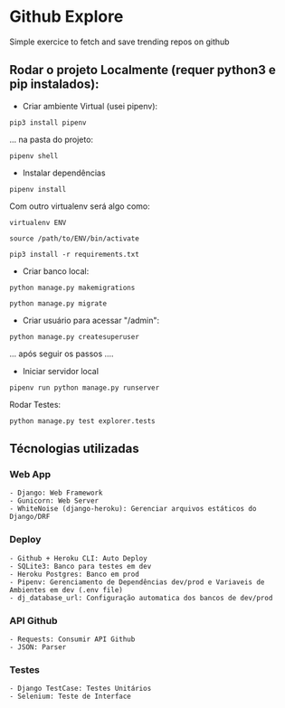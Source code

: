 # Github Explore
Simple exercice to fetch and save trending repos on github

## Rodar o projeto Localmente (requer python3 e pip instalados):

- Criar ambiente Virtual (usei pipenv):

`pip3 install pipenv`

... na pasta do projeto:

`pipenv shell`

- Instalar dependências

`pipenv install`

Com outro virtualenv será algo como:

`virtualenv ENV`

`source /path/to/ENV/bin/activate`

`pip3 install -r requirements.txt`

- Criar banco local:

`python manage.py makemigrations`

`python manage.py migrate`

- Criar usuário para acessar "/admin":

`python manage.py createsuperuser`

... após seguir os passos ....

- Iniciar servidor local

`pipenv run python manage.py runserver`

Rodar Testes:

`python manage.py test explorer.tests`

## Técnologias utilizadas

### Web App
    - Django: Web Framework
    - Gunicorn: Web Server
    - WhiteNoise (django-heroku): Gerenciar arquivos estáticos do Django/DRF

### Deploy
    - Github + Heroku CLI: Auto Deploy
    - SQLite3: Banco para testes em dev
    - Heroku Postgres: Banco em prod
    - Pipenv: Gerenciamento de Dependências dev/prod e Variaveis de Ambientes em dev (.env file)
    - dj_database_url: Configuração automatica dos bancos de dev/prod

### API Github
    - Requests: Consumir API Github
    - JSON: Parser

### Testes
    - Django TestCase: Testes Unitários
    - Selenium: Teste de Interface
